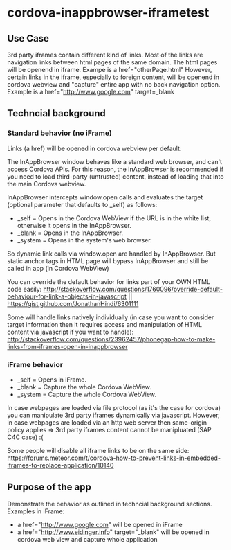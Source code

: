 # cordova-inappbrowser-iframetest

## Use Case

3rd party iframes contain different kind of links. Most of the links are navigation links between html pages of the same domain. The html pages will be openend in iframe. Exampe is a href="otherPage.html"
However, certain links in the iframe, especially to foreign content,  will be openend in cordova webview and "capture" entire app with no back navigation option. Example is a href="http://www.google.com" target=_blank

## Techncial background

### Standard behavior (no iFrame)

Links (a href) will be opened in cordova webview per default.

The InAppBrowser window behaves like a standard web browser, and can't access Cordova APIs. For this reason, the InAppBrowser is recommended if you need to load third-party (untrusted) content, instead of loading that into the main Cordova webview. 

InAppBrowser intercepts window.open calls and evaluates the target (optional parameter that defaults to _self) as follows:

* _self =  Opens in the Cordova WebView if the URL is in the white list, otherwise it opens in the InAppBrowser.
* _blank = Opens in the InAppBrowser.
* _system = Opens in the system's web browser.

So dynamic link calls via window.open are handled by InAppBrowser.
But static anchor tags in HTML page will bypass InAppBrowser and still be called in app (in Cordova WebView)

You can override the default behavior for links part of your OWN HTML code easily: http://stackoverflow.com/questions/1760096/override-default-behaviour-for-link-a-objects-in-javascript || https://gist.github.com/JonathanHindi/6301111

Some will handle links natively individually (in case you want to consider target information then it requires access and manipulation of HTML content via javascript if you want to handle): http://stackoverflow.com/questions/23962457/phonegap-how-to-make-links-from-iframes-open-in-inappbrowser

### iFrame behavior

* _self =  Opens in iFrame.
* _blank = Capture the whole Cordova WebView.
* _system = Capture the whole Cordova WebView.

In case webpages are loaded via file protocol (as it's the case for cordova) you can manipulate 3rd party iframes dynamically via javascript. However, in case webpages are loaded via an http web server then same-origin policy applies => 3rd party iframes content cannot be manipluated (SAP C4C case) :(

Some people will disable all iframe links to be on the same side: https://forums.meteor.com/t/cordova-how-to-prevent-links-in-embedded-iframes-to-replace-application/10140

## Purpose of the app

Demonstrate the behavior as outlined in techncial background sections.
Examples in iFrame:
- a href="http://www.google.com"  will be opened in iFrame
- a href="http://www.eidinger.info" target="_blank" will be opened in cordova web view and capture whole application
